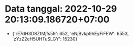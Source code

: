 # Data tanggal: 2022-10-29 20:13:09.186720+07:00

* {'rE7dH3D8ZtMjfs59': 652, 'eNjBvkp9hEyFiFEW': 6553, 'zYzZ2eH5UHTuSLGY': 15230}
